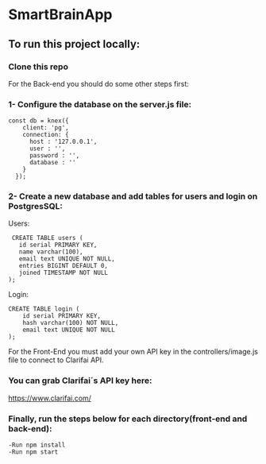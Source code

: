 # SmartBrainApp

## To run this project locally:

### Clone this repo

For the Back-end you should do some other steps first:

### 1- Configure the database on the server.js file:
```
const db = knex({
    client: 'pg',
    connection: {
      host : '127.0.0.1',
      user : '',
      password : '',
      database : ''
    }
  });
 ```
  
### 2- Create a new database and add tables for users and login on PostgresSQL:

 Users:
 ```  
  CREATE TABLE users (
	id serial PRIMARY KEY,
	name varchar(100),
	email text UNIQUE NOT NULL,
	entries BIGINT DEFAULT 0,
	joined TIMESTAMP NOT NULL
);
```

Login:
```
CREATE TABLE login (
	id serial PRIMARY KEY,
	hash varchar(100) NOT NULL,
	email text UNIQUE NOT NULL
);
```
For the Front-End you must add your own API key in the controllers/image.js file to connect to Clarifai API.

### You can grab Clarifai´s API key here: 
https://www.clarifai.com/


### Finally, run the steps below for each directory(front-end and back-end):
```
-Run npm install
-Run npm start
```
